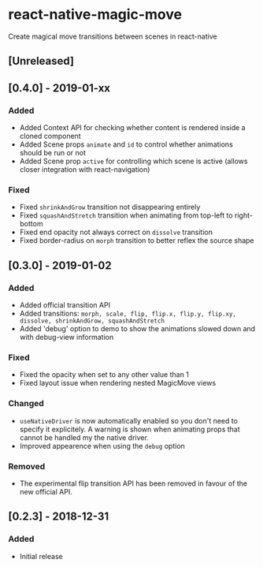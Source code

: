 # react-native-magic-move

Create magical move transitions between scenes in react-native

## [Unreleased]

## [0.4.0] - 2019-01-xx

### Added

- Added Context API for checking whether content is rendered inside a cloned component
- Added Scene props `animate` and `id` to control whether animations should be run or not
- Added Scene prop `active` for controlling which scene is active (allows closer integration with react-navigation)

### Fixed

- Fixed `shrinkAndGrow` transition not disappearing entirely
- Fixed `squashAndStretch` transition when animating from top-left to right-bottom
- Fixed end opacity not always correct on `dissolve` transition
- Fixed border-radius on `morph` transition to better reflex the source shape

## [0.3.0] - 2019-01-02

### Added

- Added official transition API
- Added transitions: `morph, scale, flip, flip.x, flip.y, flip.xy, dissolve, shrinkAndGrow, squashAndStretch`
- Added 'debug' option to demo to show the animations slowed down and with debug-view information

### Fixed

- Fixed the opacity when set to any other value than 1
- Fixed layout issue when rendering nested MagicMove views

### Changed

- `useNativeDriver` is now automatically enabled so you don't need to specify it explicitely. A warning is shown when animating props that cannot be handled my the native driver.
- Improved appearence when using the `debug` option

### Removed

- The experimental flip transition API has been removed in favour of the new official API.

## [0.2.3] - 2018-12-31

### Added

- Initial release
